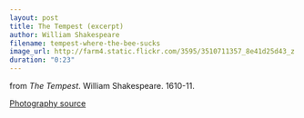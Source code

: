```yaml
---
layout: post
title: The Tempest (excerpt)
author: William Shakespeare
filename: tempest-where-the-bee-sucks
image_url: http://farm4.static.flickr.com/3595/3510711357_8e41d25d43_z.jpg
duration: "0:23"
---
```


from _The Tempest_.  William Shakespeare.  1610-11.

[Photography source](http://www.flickr.com/photos/25677792@N05/3510711357/lightbox/)
